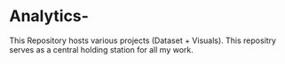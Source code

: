 # Analytics-
This Repository hosts various projects (Dataset + Visuals). This repositry serves as a central holding station for all my work.
